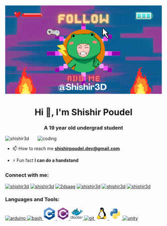 ![logo](https://github.com/Shishir3D/Shishir3D/blob/main/frog.gif)
<h1 align="center">Hi 👋, I'm Shishir Poudel</h1>
<h3 align="center">A 19 year old undergrad student</h3>

<img align="right" alt="coding" width="400" src="https://media.tenor.com/wuariwEtBXUAAAAC/tiny-green-frog-teeny-tiny-green-frog.giff">

<p align="left"> <img src="https://komarev.com/ghpvc/?username=shishir3d&label=Profile%20views&color=0e75b6&style=flat" alt="shishir3d" /> </p>


- 📫 How to reach me **shishirpoudel.dev@gmail.com**

- ⚡ Fun fact **I can do a handstand**


<h3 align="left">Connect with me:</h3>
<p align="left">
<a href="https://twitter.com/shishir3d" target="blank"><img align="center" src="https://raw.githubusercontent.com/rahuldkjain/github-profile-readme-generator/master/src/images/icons/Social/twitter.svg" alt="shishir3d" height="30" width="40" /></a>
<a href="https://linkedin.com/in/shishir3d" target="blank"><img align="center" src="https://raw.githubusercontent.com/rahuldkjain/github-profile-readme-generator/master/src/images/icons/Social/linked-in-alt.svg" alt="shishir3d" height="30" width="40" /></a>
<a href="https://www.youtube.com/@2dsaag" target="blank"><img align="center" src="https://raw.githubusercontent.com/rahuldkjain/github-profile-readme-generator/master/src/images/icons/Social/youtube.svg" alt="2dsaag" height="30" width="40" /></a>
<a href="https://www.hackerrank.com/shishir3d" target="blank"><img align="center" src="https://raw.githubusercontent.com/rahuldkjain/github-profile-readme-generator/master/src/images/icons/Social/hackerrank.svg" alt="shishir3d" height="30" width="40" /></a>
<a href="https://www.leetcode.com/shishir3d" target="blank"><img align="center" src="https://raw.githubusercontent.com/rahuldkjain/github-profile-readme-generator/master/src/images/icons/Social/leet-code.svg" alt="shishir3d" height="30" width="40" /></a>
<a href="https://discord.gg/jzcz5HxPkR" target="blank"><img align="center" src="https://raw.githubusercontent.com/rahuldkjain/github-profile-readme-generator/master/src/images/icons/Social/discord.svg" alt="shishir3d" height="30" width="40" /></a>
</p>

<h3 align="left">Languages and Tools:</h3>
<p align="left"> <a href="https://www.arduino.cc/" target="_blank" rel="noreferrer"> <img src="https://cdn.worldvectorlogo.com/logos/arduino-1.svg" alt="arduino" width="40" height="40"/> </a> <a href="https://www.gnu.org/software/bash/" target="_blank" rel="noreferrer"> <img src="https://www.vectorlogo.zone/logos/gnu_bash/gnu_bash-icon.svg" alt="bash" width="40" height="40"/> </a> <a href="https://www.cprogramming.com/" target="_blank" rel="noreferrer"> <img src="https://raw.githubusercontent.com/devicons/devicon/master/icons/cplusplus/cplusplus-original.svg" alt="cplusplus" width="40" height="40"/> </a> <a href="https://www.w3schools.com/cs/" target="_blank" rel="noreferrer"> <img src="https://raw.githubusercontent.com/devicons/devicon/master/icons/csharp/csharp-original.svg" alt="csharp" width="40" height="40"/> </a> <a href="https://www.docker.com/" target="_blank" rel="noreferrer"> <img src="https://raw.githubusercontent.com/devicons/devicon/master/icons/docker/docker-original-wordmark.svg" alt="docker" width="40" height="40"/> </a> <a href="https://git-scm.com/" target="_blank" rel="noreferrer"> <img src="https://www.vectorlogo.zone/logos/git-scm/git-scm-icon.svg" alt="git" width="40" height="40"/> </a> <a href="https://www.linux.org/" target="_blank" rel="noreferrer"> <img src="https://raw.githubusercontent.com/devicons/devicon/master/icons/linux/linux-original.svg" alt="linux" width="40" height="40"/> </a> <a href="https://www.python.org" target="_blank" rel="noreferrer"> <img src="https://raw.githubusercontent.com/devicons/devicon/master/icons/python/python-original.svg" alt="python" width="40" height="40"/> </a> <a href="https://unity.com/" target="_blank" rel="noreferrer"> <img src="https://www.vectorlogo.zone/logos/unity3d/unity3d-icon.svg" alt="unity" width="40" height="40"/> </a> </p>

